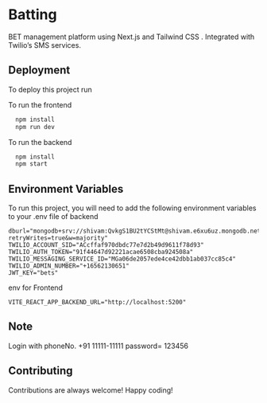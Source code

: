 # Batting

BET management platform using Next.js and Tailwind CSS .
Integrated with Twilio’s SMS services.

## Deployment

To deploy this project run

To run the frontend 

```bash
  npm install 
  npm run dev
```
To run the backend 

```bash
  npm install 
  npm start
```

## Environment Variables

To run this project, you will need to add the following environment variables to your .env file of backend

```env
dburl="mongodb+srv://shivam:QvkgS1BU2tYCStMt@shivam.e6xu6uz.mongodb.net/betApp?retryWrites=true&w=majority"
TWILIO_ACCOUNT_SID="ACcffaf970dbdc77e7d2b49d9611f78d93"
TWILIO_AUTH_TOKEN="91f44647d92221acae6508cba924508a"
TWILIO_MESSAGING_SERVICE_ID="MGa06de2057ede4ce42dbb1ab037cc85c4"
TWILIO_ADMIN_NUMBER="+16562130651"
JWT_KEY="bets"
```
env for Frontend
```env
VITE_REACT_APP_BACKEND_URL="http://localhost:5200"

```

## Note

Login with phoneNo. +91 11111-11111
password= 123456
## Contributing

Contributions are always welcome! Happy coding!
